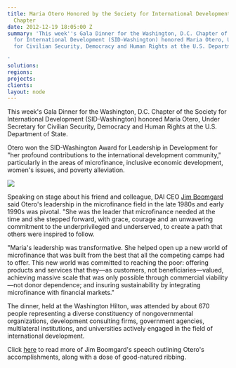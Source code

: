 ```yaml
---
title: Maria Otero Honored by the Society for International Development Washington
  Chapter
date: 2012-12-19 18:05:00 Z
summary: 'This week''s Gala Dinner for the Washington, D.C. Chapter of the Society
  for International Development (SID-Washington) honored Maria Otero, Under Secretary
  for Civilian Security, Democracy and Human Rights at the U.S. Department of State.

'
solutions: 
regions: 
projects: 
clients: 
layout: node
---
```


This week's Gala Dinner for the Washington, D.C. Chapter of the Society for International Development (SID-Washington) honored Maria Otero, Under Secretary for Civilian Security, Democracy and Human Rights at the U.S. Department of State.

Otero won the SID-Washington Award for Leadership in Development for "her profound contributions to the international development community," particularly in the areas of microfinance, inclusive economic development, women's issues, and poverty alleviation.

![][1]

Speaking on stage about his friend and colleague, DAI CEO [Jim Boomgard][2] said Otero's leadership in the microfinance field in the late 1980s and early 1990s was pivotal. "She was the leader that microfinance needed at the time and she stepped forward, with grace, courage and an unwavering commitment to the underprivileged and underserved, to create a path that others were inspired to follow.

"Maria's leadership was transformative. She helped open up a new world of microfinance that was built from the best that all the competing camps had to offer. This new world was committed to reaching the poor: offering products and services that they—as customers, not beneficiaries—valued, achieving massive scale that was only possible through commercial viability—not donor dependence; and insuring sustainability by integrating microfinance with financial markets."

The dinner, held at the Washington Hilton, was attended by about 670 people representing a diverse constituency of nongovernmental organizations, development consulting firms, government agencies, multilateral institutions, and universities actively engaged in the field of international development.

Click [here][3] to read more of Jim Boomgard's speech outlining Otero's accomplishments, along with a dose of good-natured ribbing.

[1]: https://assetify-dai.com/news/Otero.jpg
[2]: /who-we-are/leadership/james-boomgard
[3]: http://www.facebook.com/DAIGlobal/posts/453737611354905
